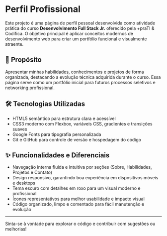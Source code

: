 # Perfil Profissional

Este projeto é uma página de perfil pessoal desenvolvida como atividade prática do curso **Desenvolvimento Full Stack Jr.** oferecido pela +praTI & Codifica. O objetivo principal é aplicar conceitos modernos de desenvolvimento web para criar um portfólio funcional e visualmente atraente.

## 🧩 Propósito

Apresentar minhas habilidades, conhecimentos e projetos de forma organizada, destacando a evolução técnica adquirida durante o curso. Essa página serve como um portfólio inicial para futuros processos seletivos e networking profissional.

## 🛠️ Tecnologias Utilizadas

- HTML5 semântico para estrutura clara e acessível
- CSS3 moderno com Flexbox, variáveis CSS, gradientes e transições suaves
- Google Fonts para tipografia personalizada
- Git e GitHub para controle de versão e hospedagem do código

## ✨ Funcionalidades e Diferenciais

- Navegação interna fluida e intuitiva por seções (Sobre, Habilidades, Projetos e Contato)
- Design responsivo, garantindo boa experiência em dispositivos móveis e desktops
- Tema escuro com detalhes em roxo para um visual moderno e profissional
- Ícones representativos para melhor usabilidade e impacto visual
- Código organizado, limpo e comentado para fácil manutenção e evolução

---

Sinta-se à vontade para explorar o código e contribuir com sugestões ou melhorias!

